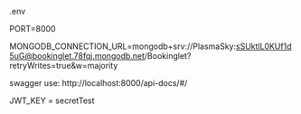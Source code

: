 .env

PORT=8000 

MONGODB_CONNECTION_URL=mongodb+srv://PlasmaSky:sSUktlL0KUf1d5uG@bookinglet.78fqj.mongodb.net/Bookinglet?retryWrites=true&w=majority

swagger use:
http://localhost:8000/api-docs/#/

JWT_KEY = secretTest
